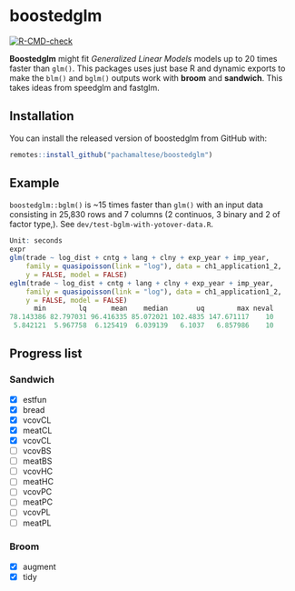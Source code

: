 # boostedglm

<!-- badges: start -->
[![R-CMD-check](https://github.com/pachamaltese/yotover-testing/workflows/R-CMD-check/badge.svg)](https://github.com/pachamaltese/yotover-testing/actions)
<!-- badges: end -->

**Boostedglm** might fit *Generalized Linear Models* models up to 20 times faster than `glm()`. This packages uses just
base R and dynamic exports to make the `blm()` and `bglm()` outputs work with **broom** and **sandwich**. This takes
ideas from speedglm and fastglm.

## Installation

You can install the released version of boostedglm from GitHub with:

``` r
remotes::install_github("pachamaltese/boostedglm")
```

## Example

`boostedglm::bglm()` is ~15 times faster than `glm()` with an input data consisting in 25,830 rows and 7 columns (2 continuos, 3 binary and 2 of factor type,). See `dev/test-bglm-with-yotover-data.R`.

``` r
Unit: seconds
expr
glm(trade ~ log_dist + cntg + lang + clny + exp_year + imp_year,
    family = quasipoisson(link = "log"), data = ch1_application1_2,
    y = FALSE, model = FALSE)
eglm(trade ~ log_dist + cntg + lang + clny + exp_year + imp_year,
    family = quasipoisson(link = "log"), data = ch1_application1_2,
    y = FALSE, model = FALSE)
      min        lq      mean    median       uq        max neval
78.143386 82.797031 96.416335 85.072021 102.4835 147.671117    10
 5.842121  5.967758  6.125419  6.039139   6.1037   6.857986    10
```

## Progress list

### Sandwich

- [x] estfun
- [x] bread
- [x] vcovCL
- [x] meatCL
- [x] vcovCL
- [ ] vcovBS
- [ ] meatBS
- [ ] vcovHC
- [ ] meatHC
- [ ] vcovPC
- [ ] meatPC
- [ ] vcovPL
- [ ] meatPL

### Broom

- [x] augment
- [x] tidy
